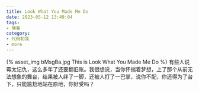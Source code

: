```yaml
---
title: Look What You Made Me Do
date: 2023-05-12 13:49:04
tags:
- 博客
category:
- 代码和我
- more
---
```

{% asset_img bMsgBa.jpg This is Look What You Made Me Do %}
有些人说霉太记仇，这么多年了还要翻旧账。我很想说，当你怀揣着梦想，上了那个从前无法想象的舞台，结果被人绊了一脚，还被人打了一巴掌，说你不配，你还得为了台下，只能尴尬地站在原地，你好受吗？